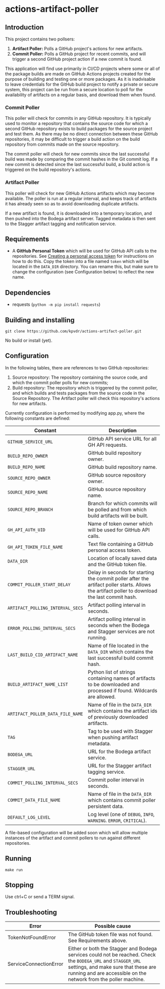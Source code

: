 # actions-artifact-poller

## Introduction
This project contains two pollsers:
1. **Artifact Poller:** Polls a GitHub project's actions for new artifacts.
1. **Commit Poller:** Polls a GitHub project for recent commits, and will trigger a second GitHub
   project action if a new commit is found.

This application will find use primarily in CI/CD projects where some or all of the package
builds are made on GitHub Actions projects created for the purpose of building and testing
one or more packages. As it is inadvisable to leave credentials for the GitHub build project to
notify a private or secure system, this project can be run from a secure location to poll for
the availability of artifacts on a regular basis, and download them when found.

### Commit Poller
This poller will check for commits in any GitHub repository. It is typically used to monitor a
repository that contains the source code for which a second GitHub repository exists to build
packages for the source project and test them. As there may be no direct connection between these
GitHub repositories, it may be difficult to trigger a build action on the build repository from
commits made on the source repository.

The commit poller will check for new commits since the last successful build was made by
comparing the commit hashes in the Git commit log. If a new commit is detected since the last
successful build, a build action is triggered on the build repository's actions.

### Artifact Poller
This poller will check for new GitHub Actions artifacts which may become available. The poller is
run at a regular interval, and keeps track of artifacts it has already seen so as to avoid
downloading duplicate artifacts.

If a new artifact is found, it is downloaded into a temporary location, and then pushed into the
Bodega artifact server. Tagged metadata is then sent to the Stagger artifact tagging and
notification service.

## Requirements
- A **GitHub Personal Token** which will be used for GitHub API calls to the repositories. See
[Creating a personal access token](https://docs.github.com/en/free-pro-team@latest/github/authenticating-to-github/creating-a-personal-access-token)
for instructions on how to do this. Copy the token into a file named `token` which will be located
in the `DATA_DIR` directory. You can rename this, but make sure to change the configuration
(see Configuration below) to reflect the new name.

## Dependencies
- requests (`python -m pip install requests`)

## Building and installing
```
git clone https://github.com/kpvdr/actions-artifact-poller.git
```
No build or install (yet).

## Configuration
In the following tables, there are references to two GitHub repositories:
1. Source repository: The repository containing the source code, and which the commit poller polls
   for new commits;
2. Build repository: The repository which is triggered by the commit poller, and which builds
   and tests packages from the source code in the Source Repository. The Artifact poller will
   check this repository's actions for new artifacts.

Currently configuration is performed by modifying app.py, where the following constants are
defined:

Constant | Description
---------|------------
`GITHUB_SERVICE_URL` |  GitHub API service URL for all GH API requests.
`BUILD_REPO_OWNER` | GitHub build repository owner.
`BUILD_REPO_NAME` | GitHub build repository name.
`SOURCE_REPO_OWNER` | GitHub source repository owner.
`SOURCE_REPO_NAME` | GitHub source repository name.
`SOURCE_REPO_BRANCH` | Branch for which commits will be polled and from which build artifacts will be built.
`GH_API_AUTH_UID` | Name of token owner which will be used for GitHub API calls.
`GH_API_TOKEN_FILE_NAME` | Text file containing a GitHub personal access token.
`DATA_DIR` | Location of locally saved data and the GitHub token file.
`COMMIT_POLLER_START_DELAY` | Delay in seconds for starting the commit poller after the artifact poller starts. Allows the artifact poller to download the last commit hash.
`ARTIFACT_POLLING_INTERVAL_SECS` | Artifact polling interval in seconds.
`ERROR_POLLING_INTERVAL_SECS` | Artifact polling interval in seconds when the Bodega and Stagger services are not running.
`LAST_BUILD_CID_ARTIFACT_NAME` | Name of file located in the `DATA_DIR` which contains the last successful build commit hash.
`BUILD_ARTIFACT_NAME_LIST` | Python list of strings containing names of artifacts to be downloaded and processed if found. Wildcards are allowed.
`ARTIFACT_POLLER_DATA_FILE_NAME` | Name of file in the `DATA_DIR` which contains the artifact ids of previously downloaded artifacts.
`TAG` | Tag to be used with Stagger when pushing artifact metadata.
`BODEGA_URL` | URL for the Bodega artifact service.
`STAGGER_URL` | URL for the Stagger artifact tagging service.
`COMMIT_POLLING_INTERVAL_SECS` | Commit poller interval in seconds.
`COMMIT_DATA_FILE_NAME` | Name of file in the `DATA_DIR` which contains commit poller persistent data.
`DEFAULT_LOG_LEVEL` | Log level (one of `DEBUG`, `INFO`, `WARNING`. `ERROR`, `CRITICAL`).

A file-based configuration will be added soon which will allow multiple instances of the artifact
and commit pollers to run against different repositories.

## Running
```
make run
```

## Stopping
Use ctrl+C or send a TERM signal.

## Troubleshooting
Error | Possible cause
------|---------------
TokenNotFoundError | The GitHub token file was not found. See Requirements above.
ServiceConnectionError | Either or both the Stagger and Bodega services could not be reached. Check the `BODEGA_URL` and `STAGGER_URL` settings, and make sure that these are running and are accessible on the network from the poller machine.
